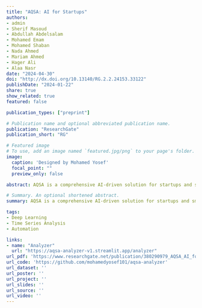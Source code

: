 ```yaml
---
title: "AQSA: AI for Startups"
authors:
- admin
- Sherif Masoud 
- Abdullah Abdelsalam
- Mohamed Emam
- Mohamed Shaban
- Nada Ahmed 
- Mariam Ahmed 
- Hager Ali
- Alaa Nasr
date: "2024-04-30"
doi: "http://dx.doi.org/10.13140/RG.2.2.24153.33122"
publishDate: "2024-01-22"
share: true
show_related: true
featured: false

publication_types: ["preprint"]

# Publication name and optional abbreviated publication name.
publication: "ResearchGate"
publication_short: "RG"

# Featured image
# To use, add an image named `featured.jpg/png` to your page's folder. 
image:
  caption: 'Designed by Mohamed Yosef'
  focal_point: ""
  preview_only: false

abstract: AQSA is a comprehensive AI-driven solution for startups and small businesses. We created AQSA with a goal to reach the gap between research and real-world applications. Our project contains three components, each designed to address critical challenges in business world.The first component is a generative chatbot, capable of of answering queries related to various aspects of the startup ecosystem, including other parts of the project and general principles of project management. The second part focuses on automated data analysis, using preprocessing and machine learning techniques to extract meaningful insights from raw data-enabling startups to make better decisions. Lastly, the third component is the forecasting module, which combines historical data, market trends, and external factors like US dollar verses EG pound change rates and oil prices to generate reliable predictions for sales or interest rates in the next month or year. So, you can say that AQSA aims to provide information, enhance decision-making, and foster innovation within the startup ecosystem.

# Summary. An optional shortened abstract.
summary: AQSA is a comprehensive AI-driven solution for startups and small businesses. We created AQSA with a goal to reach the gap between research and real-world applications. Our project contains three components; generative chatbot, automated data analyzer, and forecasting module. All with a goal to provide information, enhance decision-making, and foster innovation within the startup ecosystem.

tags:
- Deep Learning
- Time Series Analysis  
- Automation

links:
- name: "Analyzer"
  url: "https://aqsa-analyzer-v1.streamlit.app/analyzer"
url_pdf: 'https://www.researchgate.net/publication/380290979_AQSA_AI_for_Startups'
url_code: 'https://github.com/mohamedyosef101/aqsa-analyzer'
url_dataset: ''
url_poster: ''
url_project: ''
url_slides: ''
url_source: ''
url_video: ''
---
```


